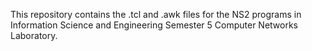 This repository contains the .tcl and .awk files for the NS2 programs in Information Science and Engineering Semester 5 Computer Networks Laboratory.
